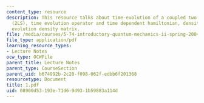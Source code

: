 ```yaml
---
content_type: resource
description: This resource talks about time-evolution of a coupled two-level system
  (2LS), time evolution operator and time dependent hamiltonian, density matrix, time
  evolution density matrix.
file: /media/courses/5-74-introductory-quantum-mechanics-ii-spring-2004/08900d53193e71d69d931b59883a114d_1.pdf
file_type: application/pdf
learning_resource_types:
- Lecture Notes
ocw_type: OCWFile
parent_title: Lecture Notes
parent_type: CourseSection
parent_uid: b674992b-2c20-f098-062f-edbb6f201368
resourcetype: Document
title: 1.pdf
uid: 08900d53-193e-71d6-9d93-1b59883a114d
---
```

